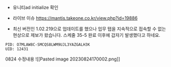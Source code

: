 - 유니티ad initialize 확인


- 라이브 이슈
https://mantis.takeone.co.kr/view.php?id=19886


- 최신 버전인 1.02.219으로 업데이트를 했으나 업무 탭을 지속적으로 접속할 수 없는 현상으로 제보가 왔습니다.
  스케줄 35-5 완료 이후에 갑자기 발생했다고 하네요.
```
PID: O7MLAW8C-SMCQS8LWM9UJL3YAZGALH3K
UID: 12431
```


0824 수정내용
![[Pasted image 20230824170002.png]]